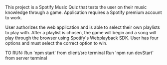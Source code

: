 This project is a Spotify Music Quiz that tests the user on their music knowledge through a game.
Application requires a Spotify premium account to work. 

User authorizes the web application and is able to select their own playlists to play with. After a playlist is chosen,
the game will begin and a song will play through the browser using Spotify's Webplayback SDK. User has four options and 
must select the correct option to win.

TO RUN:
Run 'npm start' from client/src terminal
Run 'npm run devStart' from server terminal
